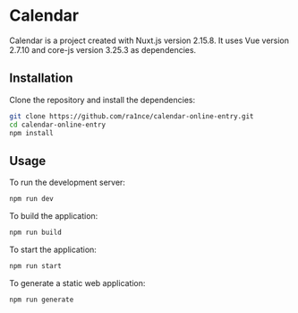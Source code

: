 

# Calendar

Calendar is a project created with Nuxt.js version 2.15.8. It uses Vue version 2.7.10 and core-js version 3.25.3 as dependencies. 

## Installation

Clone the repository and install the dependencies: 
```bash 
git clone https://github.com/ra1nce/calendar-online-entry.git 
cd calendar-online-entry 
npm install 
``` 

## Usage 

To run the development server: 
```bash 
npm run dev 
```  
To build the application:  
```bash  
npm run build  
```  
To start the application:  
```bash  
npm run start  
```   
To generate a static web application:    
```bash
npm run generate    
```